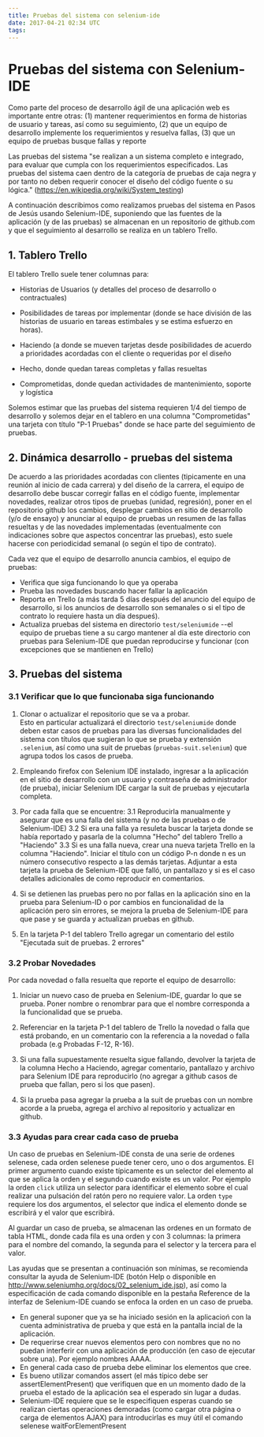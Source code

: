 ```yaml
---
title: Pruebas del sistema con selenium-ide
date: 2017-04-21 02:34 UTC
tags:
---
```


# Pruebas del sistema con Selenium-IDE

Como parte del proceso de desarrollo ágil de una aplicación web
es importante entre otras:  (1) mantener requerimientos en forma
de historias de usuario y tareas, así como su seguimiento,
(2) que un equipo de desarrollo implemente los requerimientos 
y resuelva fallas, (3) que un equipo de pruebas busque fallas y
reporte

Las pruebas del sistema  "se 
realizan a un sistema completo e integrado, para evaluar que cumpla con
los requerimientos especificados.   Las pruebas del sistema caen dentro
de la categoría de pruebas de caja negra y por tanto no deben requerir
conocer el diseño del código fuente o su lógica." (<https://en.wikipedia.org/wiki/System_testing>)

A continuación describimos como realizamos pruebas del sistema en
Pasos de Jesús usando Selenium-IDE, suponiendo que las fuentes de la 
aplicación (y de las pruebas) se almacenan en un repositorio de github.com 
y que el seguimiento al desarrollo se realiza en un tablero Trello.

## 1. Tablero Trello

El tablero Trello suele tener columnas para:

- Historias de Usuarios (y detalles del proceso de desarrollo o contractuales) 

- Posibilidades de tareas por implementar (donde se hace división de las 
  historias de usuario en tareas estimbales y se estima esfuerzo en horas).

- Haciendo (a donde se mueven tarjetas desde posibilidades de acuerdo
  a prioridades acordadas con el cliente o requeridas por el diseño

- Hecho, donde quedan tareas completas y fallas resueltas

- Comprometidas, donde quedan actividades de mantenimiento, soporte y logística

Solemos estimar que las pruebas del sistema requieren 1/4 del tiempo
de desarrollo y solemos dejar en el tablero en una columna "Comprometidas"
una tarjeta con título "P-1 Pruebas" donde se hace parte del seguimiento
de pruebas.

## 2. Dinámica desarrollo - pruebas del sistema

De acuerdo a las prioridades acordadas con clientes (tipicamente en una reunión
al inicio de cada carrera) y del diseño de la carrera, el equipo 
de desarrollo debe buscar corregir fallas en el código fuente, implementar novedades, 
realizar otros tipos de pruebas (unidad, regresión),  poner en el repositorio 
github los cambios, desplegar cambios en sitio de desarrollo (y/o de
ensayo) y anunciar al equipo de pruebas un resumen de las fallas resueltas 
y de las novedades implementadas (eventualmente con indicaciones sobre que
aspectos concentrar las pruebas), esto suele hacerse con periodicidad 
semanal (o según el tipo de contrato).

Cada vez que el equipo de desarrollo anuncia cambios, el equipo de pruebas:

- Verifica que siga funcionando lo que ya operaba
- Prueba las novedades buscando hacer fallar la aplicación
- Reporta en Trello (a más tarda  5 días después del anuncio
  del equipo de desarrollo, si los anuncios de desarrollo son semanales
  o si el tipo de contrato lo requiere hasta un día despueś).
- Actualiza pruebas del sistema en directorio ```test/seleniumide``` --el
  equipo de pruebas tiene a su cargo mantener al día este directorio
  con pruebas para Selenium-IDE que puedan reproducirse y funcionar
  (con excepciones que se mantienen en Trello)

## 3. Pruebas del sistema

### 3.1 Verificar que lo que funcionaba siga funcionando

1. Clonar o actualizar el repositorio que se va a probar.  
   Esto en particular actualizará el directorio `test/seleniumide` donde deben 
   estar casos de pruebas para las diversas funcionalidades del sistema
   con títulos que sugieran lo que se prueba y extensión `.selenium`, así
   como una suit de pruebas (`pruebas-suit.selenium`) que agrupa todos los 
   casos de prueba.

2.  Empleando firefox con Selenium IDE instalado, ingresar a la aplicación en
    el sitio de desarrollo con un usuario y contraseña de administrador (de prueba), 
    iniciar Selenium IDE cargar la suit de pruebas y ejecutarla completa.

3. Por cada falla que se encuentre:
3.1 Reproducirla manualmente y asegurar que es una falla del sistema 
    (y no de las pruebas o de Selenium-IDE)
3.2 Si era una falla ya resuleta buscar la tarjeta donde se había reportado
    y pasarla de la columna "Hecho" del tablero Trello a "Haciendo"
3.3 Si es una falla nueva, crear una nueva tarjeta Trello en la columna
    "Haciendo".  Iniciar el título con un código P-n donde n es un número
    consecutivo respecto a las demás tarjetas.  Adjuntar a esta tarjeta
    la prueba de Selenium-IDE que falló, un pantallazo y si es el caso
    detalles adicionales de como reproducir en comentarios.

4. Si se detienen las pruebas pero no por fallas en la aplicación sino en la 
   prueba para Selenium-ID o por cambios en funcionalidad de la aplicación
   pero sin errores, se mejora la prueba de Selenium-IDE para que pase 
   y se guarda y actualizan pruebas en github.

5. En la tarjeta P-1 del tablero Trello agregar un comentario  del estilo
   "Ejecutada suit de pruebas. 2 errores"
  

### 3.2 Probar Novedades

Por cada novedad o falla resuelta que reporte el equipo de desarrollo:

1. Iniciar un nuevo caso de prueba en Selenium-IDE, guardar lo que se
   prueba.  Poner nombre o renombrar para que el nombre corresponda a la
   funcionalidad que se prueba.   

2. Referenciar en la tarjeta P-1 del tablero de Trello la novedad o falla 
   que está probando, en un comentario con la referencia a la novedad o
   falla probada (e.g Probadas F-12, R-16).

3. Si una falla supuestamente resuelta sigue fallando, devolver la tarjeta
   de la columna Hecho a Haciendo, agregar comentario, pantallazo y archivo
   para Selenium IDE para reproducirlo (no agregar a github casos de 
   prueba que fallan, pero si los que pasen).

4. Si la prueba pasa agregar la prueba a la suit de pruebas con un nombre
   acorde a la prueba, agrega el archivo al repositorio y actualizar en github.


### 3.3 Ayudas para crear cada caso de prueba

Un caso de pruebas en Selenium-IDE consta de una serie de ordenes selenese, cada orden selenese puede tener cero, uno o dos argumentos.  El primer argumento cuando existe típicamente es un selector del elemento al que se aplica la orden y el segundo cuando existe es un valor.  Por ejemplo la orden ```click``` utiliza un selector para identificar el elemento sobre el cual realizar una pulsación del ratón pero no requiere valor.  La orden ```type``` requiere los dos argumentos, el selector que indica el elemento donde se escribirá y el valor que escribirá.

Al guardar un caso de prueba, se almacenan las ordenes en un formato de tabla HTML, donde cada fila es una orden y con 3 columnas: la primera para el nombre del comando, la segunda para el selector y la tercera para el valor.

Las ayudas que se presentan a continuación son mínimas, se recomienda consultar la ayuda de Selenium-IDE (botón Help o disponible en http://www.seleniumhq.org/docs/02_selenium_ide.jsp), así como la especificación de cada comando disponible en la pestaña Reference de la interfaz de Selenium-IDE cuando se enfoca la orden en un caso de prueba.

* En general suponer que ya se ha iniciado sesión en la aplicacioń con la cuenta administrativa de prueba y que está
  en la pantalla incial de la aplicación. 
* De requerirse crear nuevos elementos pero con nombres que no no puedan interferir con una aplicación de producción (en caso de ejecutar sobre una).  Por ejemplo nombres AAAA.
* En general cada caso de prueba debe eliminar los elementos que cree.
* Es bueno utilizar comandos assert (el más típico debe ser assertElementPresent) que verifiquen que en un momento dado de la prueba el estado de la aplicación sea el esperado sin lugar a dudas.
* Selenium-IDE requiere que se le especifiquen esperas cuando se realizan ciertas operaciones demoradas (como cargar otra página o carga de elementos AJAX) para introducirlas es muy útil el comando selenese waitForElementPresent
